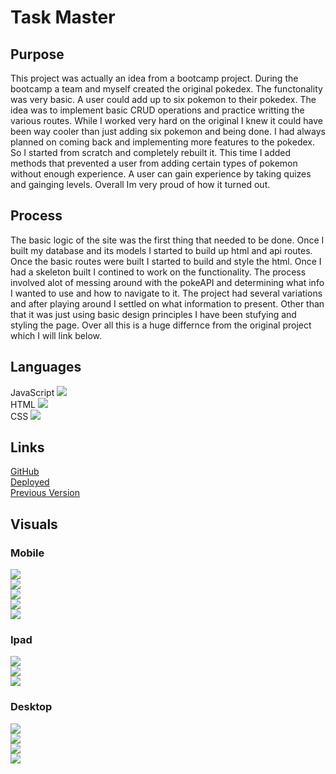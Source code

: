 # Task Master

## Purpose
This project was actually an idea from a bootcamp project. During the bootcamp a team and myself created the original pokedex. The functonality was very basic. A user could add up to six pokemon to their pokedex. The idea was to implement basic CRUD operations and practice writting the various routes. While I worked very hard on the original I knew it could have been way cooler than just adding six pokemon and being done. I had always planned on coming back and implementing more features to the pokedex. So I started from scratch and completely rebuilt it. This time I added methods that prevented a user from adding certain types of pokemon without enough experience. A user can gain experience by taking quizes and gainging levels. Overall Im very proud of how it turned out. 

## Process
The basic logic of the site was the first thing that needed to be done. Once I built my database and its models I started to build up html and api routes. Once the basic routes were built I started to build and style the html. Once I had a skeleton built I contined to work on the functionality. The process involved alot of messing around with the pokeAPI and determining what info I wanted to use and how to navigate to it. The project had several variations and after playing around I settled on what information to present. Other than that it was just using basic design principles I have been stufying and styling the page. Over all this is a huge differnce from the original project which I will link below. 

## Languages 
JavaScript <img src="https://progress-bar.dev/38">
<br>
HTML <img src="https://progress-bar.dev/34">
<br>
CSS <img src="https://progress-bar.dev/28">

## Links
[GitHub](https://github.com/sharkattack182/pokedex2.0)
<br>
[Deployed](https://pokedex-part-deux.herokuapp.com/)
<br>
[Previous Version](https://vast-escarpment-44555.herokuapp.com/)
<br>

## Visuals

### Mobile
<img src="./public/imgs/final/mobile-individual.JPG">
<br>
<img src="./public/imgs/final/mobile-pokemon-list.JPG">
<br>
<img src="./public/imgs/final/mobile-quiz.JPG">
<br>
<img src="./public/imgs/final/mobile-user-info-updated.JPG">
<br>
<img src="./public/imgs/final/mobile-quiz-complete.JPG">

### Ipad
<img src="./public/imgs/final/ipad-individual.JPG">
<br>
<img src="./public/imgs/final/ipad-pokemon-list.JPG">
<br>
<img src="./public/imgs/final/ipad-quiz.JPG">


### Desktop
<img src="./public/imgs/final/desktop-individual.JPG">
<br>
<img src="./public/imgs/final/desktop-pokemon-list.JPG">
<br>
<img src="./public/imgs/final/desktop-quiz.JPG">
<br>
<img src="./public/imgs/final/desktop-members.JPG">
<br>

